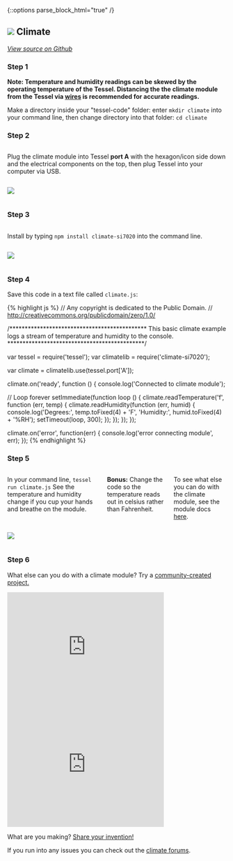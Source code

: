 {::options parse_block_html="true" /}

## <img class="constrain-sm" src="https://s3.amazonaws.com/technicalmachine-assets/fre+assets/modules/climate.png"> Climate

[<i class="fa fa-github"> View source on Github</i>](https://github.com/tessel/climate-si7020)

### Step 1

**Note: Temperature and humidity readings can be skewed by the operating temperature of the Tessel. Distancing the the climate module from the Tessel via [wires](https://www.adafruit.com/products/1950?gclid=CjwKEAiA_s2lBRCe1YPXxtSe-DcSJACCIh3LlrKOKB5hJLKIxjIwgeJPYVW_or_As5UMK6fqwk-YERoCxGXw_wcB) is recommended for accurate readings.**

Make a directory inside your "tessel-code" folder: enter `mkdir climate` into your command line, then change directory into that folder: `cd climate`

### Step 2

<div class="row">
<div class="large-6 columns">

Plug the climate module into Tessel **port A** with the hexagon/icon side down and the electrical components on the top, then plug Tessel into your computer via USB.

</div>
<div class="large-6 columns">

![](https://s3.amazonaws.com/technicalmachine-assets/fre+assets/modules_plugged/climate.jpeg)

</div>
</div>

### Step 3

<div class="row">
<div class="large-6 columns">

Install by typing `npm install climate-si7020` into the command line.

</div>
<div class="large-6 columns">

![](https://s3.amazonaws.com/technicalmachine-assets/fre+assets/modules_corners/climate-si7020.jpg)

</div>
</div>

### Step 4

Save this code in a text file called `climate.js`:

{% highlight js %}
// Any copyright is dedicated to the Public Domain.
// http://creativecommons.org/publicdomain/zero/1.0/

/*********************************************
This basic climate example logs a stream
of temperature and humidity to the console.
*********************************************/

var tessel = require('tessel');
var climatelib = require('climate-si7020');

var climate = climatelib.use(tessel.port['A']);

climate.on('ready', function () {
  console.log('Connected to climate module');

  // Loop forever
  setImmediate(function loop () {
    climate.readTemperature('f', function (err, temp) {
      climate.readHumidity(function (err, humid) {
      console.log('Degrees:', temp.toFixed(4) + 'F', 'Humidity:', humid.toFixed(4) + '%RH');
      setTimeout(loop, 300);
      });
    });
  });
});

climate.on('error', function(err) {
  console.log('error connecting module', err);
});
{% endhighlight %}

### Step 5

<div class="row">
<div class="large-6 columns">

In your command line, `tessel run climate.js` See the temperature and humidity change if you cup your hands and breathe on the module.  

**Bonus:** Change the code so the temperature reads out in celsius rather than Fahrenheit.  

To see what else you can do with the climate module, see the module docs [here](https://github.com/tessel/climate-si7020).

</div>
<div class="large-6 columns">

![](https://s3.amazonaws.com/technicalmachine-assets/fre+assets/gifs/climate.gif)

</div>
</div>

### Step 6

What else can you do with a climate module? Try a [community-created project.](http://tessel.io/projects)

<div class="row">
<div class="large-6 columns left">
<iframe frameborder="0" height="270" scrolling="no" src="http://tessel.hackster.io/ehannum/tessel-greenhouse/embed" width="360"></iframe>
</div>

<div class="large-6 columns left">
<iframe frameborder="0" height="270" scrolling="no" src="http://tessel.hackster.io/peterchaivre/enviroreport/embed" width="360"></iframe>
</div>
</div>

What are you making? [Share your invention!](http://tessel.hackster.io/)

If you run into any issues you can check out the [climate forums](http://forums.tessel.io/category/climate).
